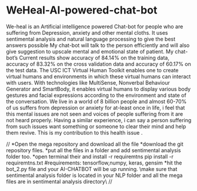 # WeHeal-AI-powered-chat-bot
We-heal is an Artificial intelligence powered Chat-bot for people who are suffering from Depression, anxiety and other mental cloths. It uses sentimental analysis and natural language processing to give the best answers possible My chat-bot will talk to the person efficiently and will also give suggestion to upscale mental and emotional state of patient. My chat-bot’s Current results show accuracy of 84.14% on the training data, accuracy of 83.32% on the cross validation data and accuracy of 60.17% on the test data. The USC ICT Virtual Human Toolkit enables one to create virtual humans and environments in which these virtual humans can interact with users. With technologies like MultiSense, Nonverbal Behaviour Generator and SmartBody, it enables virtual humans to display various body gestures and facial expressions according to the environment and state of the conversation. We live in a world of 8 billion people and almost 60-70% of us suffers from depression or anxiety for at-least once in life, i feel that this mental issues are not seen and voices of people suffering from it are not heard properly. Having a similar experience, i can say a person suffering from such issues want something or someone to clear their mind and help them revive. This is my contribution to this health issue . 

//
*Open the mega repository and download all the file 
*download the git repository files.
*put all the files in a folder and add sentimental analysis folder too.
*open terminal their and install -r requiremtns
pip install -r requiremtns.txt
#requirements: tensorflow,numpy, keras, gensim
*hit the bot_2.py file and your AI-CHATBOT will be up running.
\\make sure that sentimental analysis folder is located in your NLP folder and all the mega files are in sentimental analysis  directory\\
//
